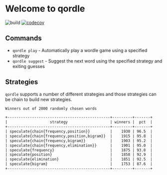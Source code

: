 # Welcome to qordle

![build](https://github.com/bzimmer/qordle/actions/workflows/build.yaml/badge.svg)
[![codecov](https://codecov.io/gh/bzimmer/qordle/branch/main/graph/badge.svg?token=8L0KXGSM9N)](https://codecov.io/gh/bzimmer/qordle)

## Commands

* `qordle play` - Automatically play a wordle game using a specified strategy
* `qordle suggest` - Suggest the next word using the specified strategy and exiting guesses

## Strategies

`qordle` supports a number of different strategies and those strategies can be chain
to build new strategies.

```txt
Winners out of 2000 randomly chosen words

+----------------------------------------------+---------+-------+
|                   strategy                   | winners |  pct  |
+----------------------------------------------+---------+-------+
| speculate{chain{frequency,position}}         |    1930 | 96.5  |
| speculate{chain{frequency,position,bigram}}  |    1915 | 95.8  |
| speculate{chain{frequency,bigram}}           |    1903 | 95.2  |
| speculate{chain{frequency,elimination}}      |    1901 | 95.0  |
| speculate{frequency}                         |    1875 | 93.8  |
| speculate{position}                          |    1858 | 92.9  |
| speculate{elimination}                       |    1851 | 92.5  |
| speculate{bigram}                            |    1753 | 87.6  |
+----------------------------------------------+---------+-------+
```
